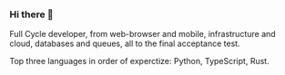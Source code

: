 ### Hi there 👋

<!--
**mgrazianoc/mgrazianoc** is a ✨ _special_ ✨ repository because its `README.md` (this file) appears on your GitHub profile.

Here are some ideas to get you started:

- 🔭 I’m currently working on ...
- 🌱 I’m currently learning ...
- 👯 I’m looking to collaborate on ...
- 🤔 I’m looking for help with ...
- 💬 Ask me about ...
- 📫 How to reach me: ...
- 😄 Pronouns: ...
- ⚡ Fun fact: ...
-->

Full Cycle developer, from web-browser and mobile, infrastructure and cloud, databases and queues, all to the final acceptance test.

Top three languages in order of experctize: Python, TypeScript, Rust.
